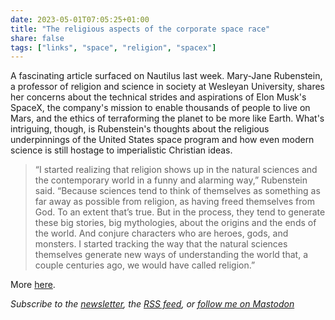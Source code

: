 ```yaml
---
date: 2023-05-01T07:05:25+01:00
title: "The religious aspects of the corporate space race"
share: false
tags: ["links", "space", "religion", "spacex"]
---
```

A fascinating article surfaced on Nautilus last week. Mary-Jane Rubenstein, a professor of religion and science in
society at Wesleyan University, shares her concerns about the technical strides and aspirations of Elon Musk's SpaceX,
the company's mission to enable thousands of people to live on Mars, and the ethics of terraforming the planet to be
more like Earth. What's intriguing, though, is Rubenstein's thoughts about the religious underpinnings of the United
States space program and how even modern science is still hostage to imperialistic Christian ideas.

> “I started realizing that religion shows up in the natural sciences and the contemporary world in a funny and alarming
> way,” Rubenstein said. “Because sciences tend to think of themselves as something as far away as possible from
> religion, as having freed themselves from God. To an extent that’s true. But in the process, they tend to generate
> these big stories, big mythologies, about the origins and the ends of the world. And conjure characters who are
> heroes, gods, and monsters. I started tracking the way that the natural sciences themselves generate new ways of
> understanding the world that, a couple centuries ago, we would have called religion.”

More [here](https://nautil.us/the-race-to-colonize-mars-perpetuates-a-dangerous-religion-298323/).

*Subscribe to the [newsletter][nl], the [RSS feed][rss], or [follow me on Mastodon][m]*

 [rss]: https://nicolaiarocci.com/index.xml
 [m]: https://fosstodon.org/@nicola
 [nl]: https://nicolaiarocci.substack.com
